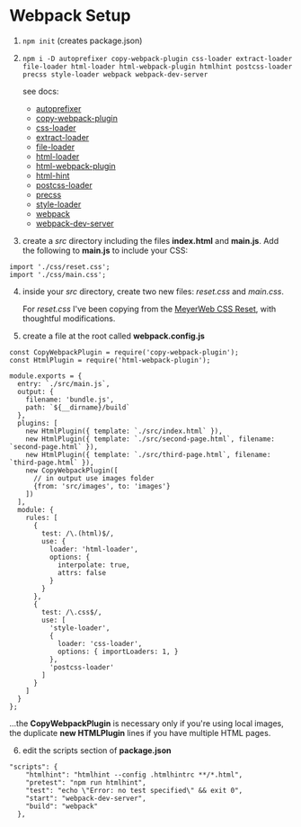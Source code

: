 # Webpack Setup

1) `npm init` 
   (creates package.json)

2) `npm i -D autoprefixer copy-webpack-plugin css-loader extract-loader file-loader html-loader html-webpack-plugin htmlhint postcss-loader precss style-loader webpack webpack-dev-server`
   
   see docs:

   * [autoprefixer](https://npmjs.com/package/autoprefixer)
   * [copy-webpack-plugin](https://npmjs.com/package/copy-webpack-plugin)
   * [css-loader](https://npmjs.com/package/css-loader)
   * [extract-loader](https://npmjs.com/package/extract-loader)
   * [file-loader](https://npmjs.com/package/file-loader)
   * [html-loader](https://npmjs.com/package/html-loader)
   * [html-webpack-plugin](https://npmjs.com/package/html-webpack-plugin)
   * [html-hint](https://npmjs.com/package/html-hint)
   * [postcss-loader](https://npmjs.com/package/postcss-loader)
   * [precss](https://npmjs.com/package/precss)
   * [style-loader](https://npmjs.com/package/style-loader)
   * [webpack](https://npmjs.com/package/webpack)
   * [webpack-dev-server](https://npmjs.com/package/webpack-dev-server)


3) create a *src* directory including the files **index.html** and **main.js**. Add the following to **main.js** to include your CSS:

```
import './css/reset.css';
import './css/main.css';
```

4) inside your *src* directory, create two new files: *reset.css* and *main.css*. 

   For *reset.css* I've been copying from the [MeyerWeb CSS Reset](https://meyerweb.com/eric/tools/css/reset/), with thoughtful modifications.

5) create a file at the root called **webpack.config.js**

```
const CopyWebpackPlugin = require('copy-webpack-plugin');
const HtmlPlugin = require('html-webpack-plugin');

module.exports = {
  entry: `./src/main.js`,
  output: {
    filename: 'bundle.js',
    path: `${__dirname}/build`
  },
  plugins: [
    new HtmlPlugin({ template: `./src/index.html` }),
    new HtmlPlugin({ template: `./src/second-page.html`, filename: `second-page.html` }),
    new HtmlPlugin({ template: `./src/third-page.html`, filename: `third-page.html` }),
    new CopyWebpackPlugin([
      // in output use images folder
      {from: 'src/images', to: 'images'}
    ])
  ],
  module: {
    rules: [
      {
        test: /\.(html)$/,
        use: {
          loader: 'html-loader',
          options: {
            interpolate: true,
            attrs: false
          }
        }
      },
      {
        test: /\.css$/,
        use: [
          'style-loader',
          {
            loader: 'css-loader',
            options: { importLoaders: 1, }
          },
          'postcss-loader'
        ]
      }
    ]
  }
};
```

...the **CopyWebpackPlugin** is necessary only if you're using local images, the duplicate **new HTMLPlugin** lines if you have multiple HTML pages.

6) edit the scripts section of **package.json**
```
"scripts": {
    "htmlhint": "htmlhint --config .htmlhintrc **/*.html",
    "pretest": "npm run htmlhint",
    "test": "echo \"Error: no test specified\" && exit 0",
    "start": "webpack-dev-server",
    "build": "webpack"
  },
```